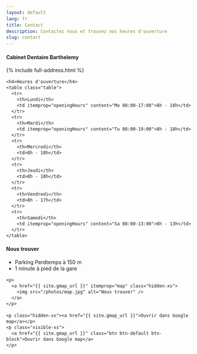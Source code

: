 ```yaml
---
layout: default
lang: fr
title: Contact
description: Contactez nous et trouvez nos heures d'ouverture
slug: contact
---
```


<div class="row">
  <div class="col-md-5">
    <h4>Cabinet Dentaire Barthelemy</h4>
    {% include full-address.html %}

    <h4>Heures d'ouverture</h4>
    <table class="table">
      <tr>
        <th>Lundi</th>
        <td itemprop="openingHours" content="Mo 08:00-17:00">8h - 18h</td>
      </tr>
      <tr>
        <th>Mardi</th>
        <td itemprop="openingHours" content="Tu 08:00-19:00">8h - 18h</td>
      </tr>
      <tr>
        <th>Mercredi</th>
        <td>8h - 18h</td>
      </tr>
      <tr>
        <th>Jeudi</th>
        <td>8h - 18h</td>
      </tr>
      <tr>
        <th>Vendredi</th>
        <td>8h - 17h</td>
      </tr>
      <tr>
        <th>Samedi</th>
        <td itemprop="openingHours" content="Sa 08:00-13:00">8h - 13h</td>
      </tr>
    </table>
  </div>
  <div class="col-md-7">
    <h4>Nous trouver</h4>
    <ul>
      <li>Parking Perdtemps à 150 m</li>
      <li>1 minute à pied de la gare</li>
    </ul>

    <p>
      <a href="{{ site.gmap_url }}" itemprop="map" class="hidden-xs">
        <img src="/photos/map.jpg" alt="Nous trouver" />
      </a>
    </p>

    <p class="hidden-xs"><a href="{{ site.gmap_url }}">Ouvrir dans Google map</a></p>
    <p class="visible-xs">
      <a href="{{ site.gmap_url }}" class="btn btn-default btn-block">Ouvrir dans Google map</a>
    </p>
  </div>
</div>
